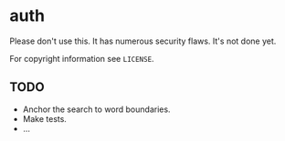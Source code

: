 auth
====

Please don't use this. It has numerous security flaws. It's not done yet.

For copyright information see `LICENSE`.

TODO
----

- Anchor the search to word boundaries.
- Make tests.
- ...

